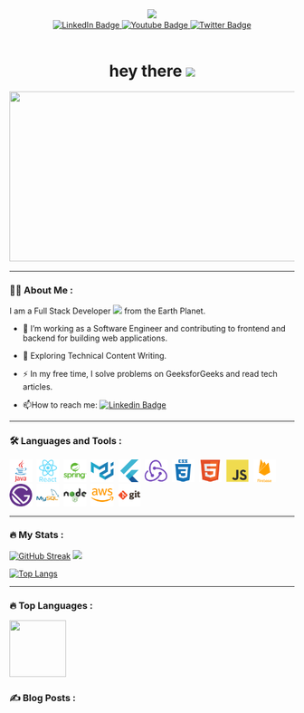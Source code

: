 <div id="header" align="center"> 
   <img src="https://media.giphy.com/media/M9gbBd9nbDrOTu1Mqx/giphy.gif" width="100"/> 
   <div id="badges"> 
     <a href="https://www.linkedin.com/in/christopher-i-oni-21527a1a0">
       <img src="https://img.shields.io/badge/LinkedIn-blue?style=for-the-badge&logo=linkedin&logoColor=white" alt="LinkedIn Badge"/> 
     </a> 
     <a href="your-youtube-URL"> 
       <img src="https://img.shields.io/badge/YouTube-red?style=for-the-badge&logo=youtube&logoColor=white" alt="Youtube Badge"/> 
     </a> 
     <a href="https://twitter.com/ChrisAfrik?s=09"> 
       <img src="https://img.shields.io/badge/Twitter-blue?style=for-the-badge&logo=twitter&logoColor=white" alt="Twitter Badge"/> 
     </a> 
   </div> 
   <img src="https://komarev.com/ghpvc/?username=CaptainLeon445&style=flat-square&color=blue" alt=""/> 
   <h1> 
     hey there 
     <img src="https://media.giphy.com/media/hvRJCLFzcasrR4ia7z/giphy.gif" width="30px"/> 
   </h1> 
 </div> 
 <div align="center"> 
   <img src="https://media.giphy.com/media/dWesBcTLavkZuG35MI/giphy.gif" width="600" height="300"/> 
 </div> 
  
 --- 
  
 ### :man_technologist: About Me : 
 I am a Full Stack Developer <img src="https://media.giphy.com/media/WUlplcMpOCEmTGBtBW/giphy.gif" width="30"> from the Earth Planet. 
 - :telescope: I’m working as a Software Engineer and contributing to frontend and backend for building web applications. 
  
 - :seedling: Exploring Technical Content Writing. 
  
 - :zap: In my free time, I solve problems on GeeksforGeeks and read tech articles. 
  
 - :mailbox:How to reach me: [![Linkedin Badge](https://img.shields.io/badge/-kakbar-blue?style=flat&logo=Linkedin&logoColor=white)](https://www.linkedin.com/in/christopher-i-oni-21527a1a0) 
 --- 
  
 ### :hammer_and_wrench: Languages and Tools : 
 <div> 
   <img src="https://github.com/devicons/devicon/blob/master/icons/java/java-original-wordmark.svg" title="Java" alt="Java" width="40" height="40"/>&nbsp; 
   <img src="https://github.com/devicons/devicon/blob/master/icons/react/react-original-wordmark.svg" title="React" alt="React" width="40" height="40"/>&nbsp; 
   <img src="https://github.com/devicons/devicon/blob/master/icons/spring/spring-original-wordmark.svg" title="Spring" alt="Spring" width="40" height="40"/>&nbsp; 
   <img src="https://github.com/devicons/devicon/blob/master/icons/materialui/materialui-original.svg" title="Material UI" alt="Material UI" width="40" height="40"/>&nbsp; 
   <img src="https://github.com/devicons/devicon/blob/master/icons/flutter/flutter-original.svg" title="Flutter" alt="Flutter" width="40" height="40"/>&nbsp; 
   <img src="https://github.com/devicons/devicon/blob/master/icons/redux/redux-original.svg" title="Redux" alt="Redux " width="40" height="40"/>&nbsp; 
   <img src="https://github.com/devicons/devicon/blob/master/icons/css3/css3-plain-wordmark.svg"  title="CSS3" alt="CSS" width="40" height="40"/>&nbsp; 
   <img src="https://github.com/devicons/devicon/blob/master/icons/html5/html5-original.svg" title="HTML5" alt="HTML" width="40" height="40"/>&nbsp; 
   <img src="https://github.com/devicons/devicon/blob/master/icons/javascript/javascript-original.svg" title="JavaScript" alt="JavaScript" width="40" height="40"/>&nbsp; 
   <img src="https://github.com/devicons/devicon/blob/master/icons/firebase/firebase-plain-wordmark.svg" title="Firebase" alt="Firebase" width="40" height="40"/>&nbsp; 
   <img src="https://github.com/devicons/devicon/blob/master/icons/gatsby/gatsby-original.svg" title="Gatsby"  alt="Gatsby" width="40" height="40"/>&nbsp; 
   <img src="https://github.com/devicons/devicon/blob/master/icons/mysql/mysql-original-wordmark.svg" title="MySQL"  alt="MySQL" width="40" height="40"/>&nbsp; 
   <img src="https://github.com/devicons/devicon/blob/master/icons/nodejs/nodejs-original-wordmark.svg" title="NodeJS" alt="NodeJS" width="40" height="40"/>&nbsp; 
   <img src="https://github.com/devicons/devicon/blob/master/icons/amazonwebservices/amazonwebservices-plain-wordmark.svg" title="AWS" alt="AWS" width="40" height="40"/>&nbsp; 
   <img src="https://github.com/devicons/devicon/blob/master/icons/git/git-original-wordmark.svg" title="Git" **alt="Git" width="40" height="40"/> 
 </div> 
  
 --- 
  
 ### :fire: My Stats : 
 [![GitHub Streak](http://github-readme-streak-stats.herokuapp.com?user=CaptainLeon445)](https://git.io/streak-stats)
<img  
    src="https://github-readme-stats.vercel.app/api?username=CaptainLeon445&show_icons=true&theme=tokyonight"  
 /> 
  
 
 [![Top Langs](https://github-readme-stats.vercel.app/api/top-langs/?username=CaptainLeon445&layout=compact&theme=vision-friendly-dark)](https://github.com/anuraghazra/github-readme-stats) 
  
 --- 
### :fire: Top Languages : 
<img  
    src="https://wakatime.com/share/@Captain_leon/f5af4804-aaeb-4197-925b-388f7741a40e.svg" 
   width="100" height="100"
 /> 
  
 ### :writing_hand: Blog Posts : 
 <!-- BLOG-POST-LIST:START --> 
 <!-- BLOG-POST-LIST:END --> 
 
